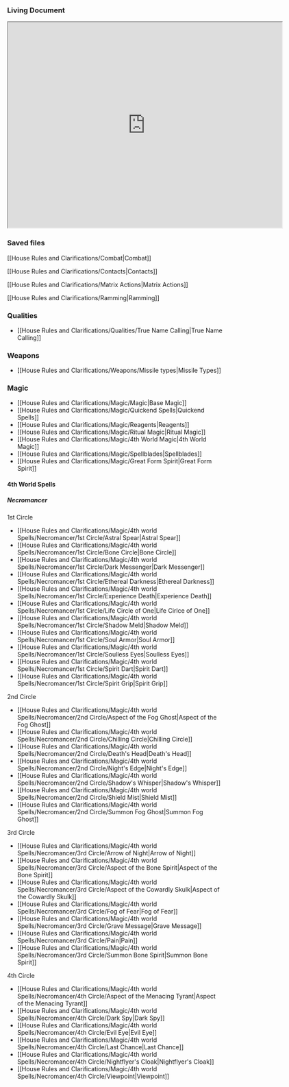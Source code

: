 ### Living Document
<iframe src="https://docs.google.com/document/d/e/2PACX-1vTEARZywbvf4lHFNg3TgJBQdwmKCv4_mKeC0vYMwp78Dx6MsAC3qSrRtWl7KV3mVWlkk2mKnZz3v8Jx/pub?embedded=true"width="640" height="480"></iframe>


### Saved files

[[House Rules and Clarifications/Combat|Combat]]

[[House Rules and Clarifications/Contacts|Contacts]]

[[House Rules and Clarifications/Matrix Actions|Matrix Actions]]

[[House Rules and Clarifications/Ramming|Ramming]]

### Qualities
- [[House Rules and Clarifications/Qualities/True Name Calling|True Name Calling]]


### Weapons
- [[House Rules and Clarifications/Weapons/Missile types|Missile Types]]

### Magic
- [[House Rules and Clarifications/Magic/Magic|Base Magic]]
- [[House Rules and Clarifications/Magic/Quickend Spells|Quickend Spells]]
- [[House Rules and Clarifications/Magic/Reagents|Reagents]]
- [[House Rules and Clarifications/Magic/Ritual Magic|Ritual Magic]]
- [[House Rules and Clarifications/Magic/4th World Magic|4th World Magic]]
- [[House Rules and Clarifications/Magic/Spellblades|Spellblades]]
- [[House Rules and Clarifications/Magic/Great Form Spirit|Great Form Spirit]]

#### 4th World Spells
##### Necromancer
1st Circle
- [[House Rules and Clarifications/Magic/4th world Spells/Necromancer/1st Circle/Astral Spear|Astral Spear]]
- [[House Rules and Clarifications/Magic/4th world Spells/Necromancer/1st Circle/Bone Circle|Bone Circle]]
- [[House Rules and Clarifications/Magic/4th world Spells/Necromancer/1st Circle/Dark Messenger|Dark Messenger]]
- [[House Rules and Clarifications/Magic/4th world Spells/Necromancer/1st Circle/Ethereal Darkness|Ethereal Darkness]]
- [[House Rules and Clarifications/Magic/4th world Spells/Necromancer/1st Circle/Experience Death|Experience Death]]
- [[House Rules and Clarifications/Magic/4th world Spells/Necromancer/1st Circle/Life Circle of One|Life Cirlce of One]]
- [[House Rules and Clarifications/Magic/4th world Spells/Necromancer/1st Circle/Shadow Meld|Shadow Meld]]
- [[House Rules and Clarifications/Magic/4th world Spells/Necromancer/1st Circle/Soul Armor|Soul Armor]]
- [[House Rules and Clarifications/Magic/4th world Spells/Necromancer/1st Circle/Soulless Eyes|Soulless Eyes]]
- [[House Rules and Clarifications/Magic/4th world Spells/Necromancer/1st Circle/Spirit Dart|Spirit Dart]]
- [[House Rules and Clarifications/Magic/4th world Spells/Necromancer/1st Circle/Spirit Grip|Spirit Grip]]

2nd Circle
- [[House Rules and Clarifications/Magic/4th world Spells/Necromancer/2nd Circle/Aspect of the Fog Ghost|Aspect of the Fog Ghost]]
- [[House Rules and Clarifications/Magic/4th world Spells/Necromancer/2nd Circle/Chilling Circle|Chilling Circle]]
- [[House Rules and Clarifications/Magic/4th world Spells/Necromancer/2nd Circle/Death's Head|Death's Head]]
- [[House Rules and Clarifications/Magic/4th world Spells/Necromancer/2nd Circle/Night's Edge|Night's Edge]]
- [[House Rules and Clarifications/Magic/4th world Spells/Necromancer/2nd Circle/Shadow's Whisper|Shadow's Whisper]]
- [[House Rules and Clarifications/Magic/4th world Spells/Necromancer/2nd Circle/Shield Mist|Shield Mist]]
- [[House Rules and Clarifications/Magic/4th world Spells/Necromancer/2nd Circle/Summon Fog Ghost|Summon Fog Ghost]]

3rd Circle
- [[House Rules and Clarifications/Magic/4th world Spells/Necromancer/3rd Circle/Arrow of Night|Arrow of Night]]
- [[House Rules and Clarifications/Magic/4th world Spells/Necromancer/3rd Circle/Aspect of the Bone Spirit|Aspect of the Bone Spirit]]
- [[House Rules and Clarifications/Magic/4th world Spells/Necromancer/3rd Circle/Aspect of the Cowardly Skulk|Aspect of the Cowardly Skulk]]
- [[House Rules and Clarifications/Magic/4th world Spells/Necromancer/3rd Circle/Fog of Fear|Fog of Fear]]
- [[House Rules and Clarifications/Magic/4th world Spells/Necromancer/3rd Circle/Grave Message|Grave Message]]
- [[House Rules and Clarifications/Magic/4th world Spells/Necromancer/3rd Circle/Pain|Pain]]
- [[House Rules and Clarifications/Magic/4th world Spells/Necromancer/3rd Circle/Summon Bone Spirit|Summon Bone Spirit]]

4th Circle
- [[House Rules and Clarifications/Magic/4th world Spells/Necromancer/4th Circle/Aspect of the Menacing Tyrant|Aspect of the Menacing Tyrant]]
- [[House Rules and Clarifications/Magic/4th world Spells/Necromancer/4th Circle/Dark Spy|Dark Spy]]
- [[House Rules and Clarifications/Magic/4th world Spells/Necromancer/4th Circle/Evil Eye|Evil Eye]]
- [[House Rules and Clarifications/Magic/4th world Spells/Necromancer/4th Circle/Last Chance|Last Chance]]
- [[House Rules and Clarifications/Magic/4th world Spells/Necromancer/4th Circle/Nightflyer's Cloak|Nightflyer's Cloak]]
- [[House Rules and Clarifications/Magic/4th world Spells/Necromancer/4th Circle/Viewpoint|Viewpoint]]